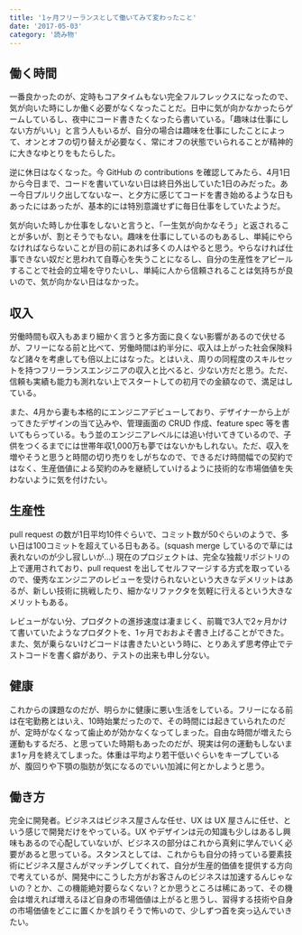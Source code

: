 ```yaml
---
title: '1ヶ月フリーランスとして働いてみて変わったこと'
date: '2017-05-03'
category: '読み物'
---
```


## 働く時間

一番良かったのが、定時もコアタイムもない完全フルフレックスになったので、気が向いた時にしか働く必要がなくなったことだ。日中に気が向かなかったらゲームしているし、夜中にコード書きたくなったら書いている。「趣味は仕事にしない方がいい」と言う人もいるが、自分の場合は趣味を仕事にしたことによって、オンとオフの切り替えが必要なく、常にオフの状態でいられることが精神的に大きなゆとりをもたらした。

逆に休日はなくなった。今 GitHub の contributions を確認してみたら、4月1日から今日まで、コードを書いていない日は終日外出していた1日のみだった。あー今日プルリク出してないなー、と夕方に感じてコードを書き始めるような日もあったにはあったが、基本的には特別意識せずに毎日仕事をしていたようだ。

気が向いた時しか仕事をしないと言うと、「一生気が向かなそう」と返されることが多いが、割とそうでもない。趣味を仕事にしているのもあるし、単純にやらなければならないことが目の前にあれば多くの人はやると思う。やらなければ仕事できない奴だと思われて自尊心を失うことになるし、自分の生産性をアピールすることで社会的立場を守りたいし、単純に人から信頼されることは気持ちが良いので、気が向かない日はなかった。

## 収入

労働時間も収入もあまり細かく言うと多方面に良くない影響があるので伏せるが、フリーになる前と比べて、労働時間は約半分に、収入は上がった社会保険料など諸々を考慮しても倍以上にはなった。とはいえ、周りの同程度のスキルセットを持つフリーランスエンジニアの収入と比べると、少ない方だと思う。ただ、信頼も実績も能力も測れない上でスタートしての初月での金額なので、満足はしている。

また、4月から妻も本格的にエンジニアデビューしており、デザイナーから上がってきたデザインの当て込みや、管理画面の CRUD 作成、feature spec 等を書いてもらっている。もう並のエンジニアレベルには追い付いてきているので、子供をつくるまでには世帯年収1,000万も夢ではないかもしれない。ただ、収入を増やそうと思うと時間の切り売りをしがちなので、できるだけ時間幅での契約ではなく、生産価値による契約のみを継続していけるように技術的な市場価値を失わないように気を付けたい。

## 生産性

pull request の数が1日平均10件ぐらいで、コミット数が50ぐらいのようで、多い日は100コミットを超えている日もある。(squash merge しているので草には表れないのが少し寂しいが...) 現在のプロジェクトは、完全な独裁リポジトリの上で運用されており、pull request を出してセルフマージする方式を取っているので、優秀なエンジニアのレビューを受けられないという大きなデメリットはあるが、新しい技術に挑戦したり、細かなリファクタを気軽に行えるという大きなメリットもある。

レビューがない分、プロダクトの進捗速度は凄まじく、前職で3人で2ヶ月かけて書いていたようなプロダクトを、1ヶ月でおおよそ書き上げることができた。また、気が乗らないけどコードは書きたいという時に、とりあえず思考停止でテストコードを書く癖があり、テストの出来も申し分ない。

## 健康

これからの課題なのだが、明らかに健康に悪い生活をしている。フリーになる前は在宅勤務とはいえ、10時始業だったので、その時間には起きていられたのだが、定時がなくなって歯止めが効かなくなってしまった。自由な時間が増えたら運動もするだろ、と思っていた時期もあったのだが、現実は何の運動もしないまま1ヶ月を終えてしまった。体重は平均より若干低いぐらいをキープしているが、腹回りや下顎の脂肪が気になるのでいい加減に何とかしようと思う。

## 働き方

完全に開発者。ビジネスはビジネス屋さんな任せ、UX は UX 屋さんに任せ、という感じで開発だけをやっている。UX やデザインは元の知識も少しはあるし興味もあるので心配していないが、ビジネスの部分はこれから真剣に学んでいく必要があると思っている。スタンスとしては、これからも自分の持っている要素技術にビジネス屋さんがマッチングしてくれて、自分が生産的価値を提供する方向で考えているが、開発中にこうした方がお客さんのビジネスは加速するんじゃないの？とか、この機能絶対要らなくない？とか思うところは稀にあって、その機会は増えれば増えるほど自身の市場価値は上がると思うし、習得する技術や自身の市場価値をどこに置くかを誤りそうで怖いので、少しずつ首を突っ込んでいきたい。
